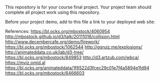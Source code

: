 This repository is for your course final project. Your project team
should complete all project work using this repository.

Before your project demo, add to this file a link to your deployed
web site:  


References:
https://bl.ocks.org/mbostock/4060954
http://mbostock.github.io/d3/talk/20111018/collision.html
http://www.decembercafe.org/demo/firework/
https://bl.ocks.org/mbostock/1062544
http://ggruiz.me/explosions/
http://animateddata.co.uk/lab/d3-tree/
https://bl.ocks.org/mbostock/849853
http://d3.artzub.com/wbca/
https://mviz.omid.al
https://bl.ocks.org/animateddata/1f6522d3fcec29c01e7f4a5894e1fd94
https://bl.ocks.org/mbostock/6466603
